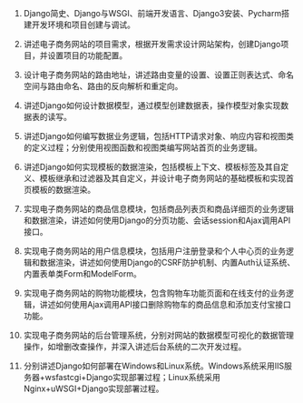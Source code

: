 
1. Django简史、Django与WSGI、前端开发语言、Django3安装、Pycharm搭建开发环境和项目创建与调试。

2. 讲述电子商务网站的项目需求，根据开发需求设计网站架构，创建Django项目，并设置项目的功能配置。

3. 设计电子商务网站的路由地址，讲述路由变量的设置、设置正则表达式、命名空间与路由命名、路由的反向解析和重定向。

4. 讲述Django如何设计数据模型，通过模型创建数据表，操作模型对象实现数据表的读写。

5. 讲述Django如何编写数据业务逻辑，包括HTTP请求对象、响应内容和视图类的定义过程；分别使用视图函数和视图类编写网站首页的业务逻辑。

6. 讲述Django如何实现模板的数据渲染，包括模板上下文、模板标签及其自定义、模板继承和过滤器及其自定义，并设计电子商务网站的基础模板和实现首页模板的数据渲染。

7. 实现电子商务网站的商品信息模块，包括商品列表页和商品详细页的业务逻辑和数据渲染，讲述如何使用Django的分页功能、会话session和Ajax调用API接口。

8. 实现电子商务网站的用户信息模块，包括用户注册登录和个人中心页的业务逻辑和数据渲染，讲述如何使用Django的CSRF防护机制、内置Auth认证系统、内置表单类Form和ModelForm。

9. 实现电子商务网站的购物功能模块，包含购物车功能页面和在线支付的业务逻辑，讲述如何使用Ajax调用API接口删除购物车的商品信息和添加支付宝接口功能。

10. 实现电子商务网站的后台管理系统，分别对网站的数据模型可视化的数据管理操作，如增删改查操作，并深入讲述后台系统的二次开发过程。

11. 分别讲述Django如何部署在Windows和Linux系统。Windows系统采用IIS服务器+wsfastcgi+Django实现部署过程；Linux系统采用Nginx+uWSGI+Django实现部署过程。

